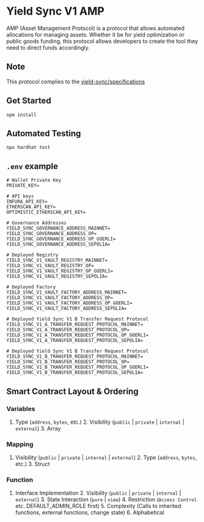 # Yield Sync V1 AMP

AMP (Asset Management Protocol) is a protocol that allows automated allocations for managing assets. Whether it be for yield optimization or public goods funding, this protocol allows developers to create the tool they need to direct funds accordingly.

## Note

This protocol complies to the [yield-sync/specifications](https://github.com/yield-sync/specifications/tree/master/v1-amp)

## Get Started

```shell
npm install
```

## Automated Testing

```shell
npx hardhat test
```

## `.env` example

```shell
# Wallet Private Key
PRIVATE_KEY=

# API keys
INFURA_API_KEY=
ETHERSCAN_API_KEY=
OPTIMISTIC_ETHERSCAN_API_KEY=

# Governance Addresses
YIELD_SYNC_GOVERNANCE_ADDRESS_MAINNET=
YIELD_SYNC_GOVERNANCE_ADDRESS_OP=
YIELD_SYNC_GOVERNANCE_ADDRESS_OP_GOERLI=
YIELD_SYNC_GOVERNANCE_ADDRESS_SEPOLIA=

# Deployed Registry
YIELD_SYNC_V1_VAULT_REGISTRY_MAINNET=
YIELD_SYNC_V1_VAULT_REGISTRY_OP=
YIELD_SYNC_V1_VAULT_REGISTRY_OP_GOERLI=
YIELD_SYNC_V1_VAULT_REGISTRY_SEPOLIA=

# Deployed Factory
YIELD_SYNC_V1_VAULT_FACTORY_ADDRESS_MAINNET=
YIELD_SYNC_V1_VAULT_FACTORY_ADDRESS_OP=
YIELD_SYNC_V1_VAULT_FACTORY_ADDRESS_OP_GOERLI=
YIELD_SYNC_V1_VAULT_FACTORY_ADDRESS_SEPOLIA=

# Deployed Yield Sync V1 B Transfer Request Protocol
YIELD_SYNC_V1_A_TRANSFER_REQUEST_PROTOCOL_MAINNET=
YIELD_SYNC_V1_A_TRANSFER_REQUEST_PROTOCOL_OP=
YIELD_SYNC_V1_A_TRANSFER_REQUEST_PROTOCOL_OP_GOERLI=
YIELD_SYNC_V1_A_TRANSFER_REQUEST_PROTOCOL_SEPOLIA=

# Deployed Yield Sync V1 B Transfer Request Protocol
YIELD_SYNC_V1_B_TRANSFER_REQUEST_PROTOCOL_MAINNET=
YIELD_SYNC_V1_B_TRANSFER_REQUEST_PROTOCOL_OP=
YIELD_SYNC_V1_B_TRANSFER_REQUEST_PROTOCOL_OP_GOERLI=
YIELD_SYNC_V1_B_TRANSFER_REQUEST_PROTOCOL_SEPOLIA=
```

## Smart Contract Layout & Ordering

### Variables

1. Type (`address`, `bytes`, etc.)
	2. Visibility (`public` | `private` | `internal` | `external`)
		3. Array

### Mapping

1. Visibility (`public` | `private` | `internal` | `external`)
	2. Type (`address`, `bytes`, etc.)
		3. Struct

### Function

1. Interface Implementation
	2. Visibility (`public` | `private` | `internal` | `external`)
		3. State Interaction (`pure` | `view`)
			4. Restriction (`Access Control` etc. DEFAULT_ADMIN_ROLE first)
				5. Complexity (Calls to inherited functions, external functions, change state)
					6. Alphabetical
